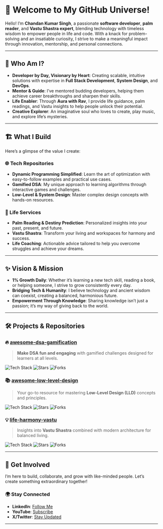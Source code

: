 # 🌟 Welcome to My GitHub Universe!  

Hello! I’m **Chandan Kumar Singh**, a passionate **software developer**, **palm reader**, and **Vastu Shastra expert**, blending technology with timeless wisdom to empower people in life and code. With a knack for problem-solving and an insatiable curiosity, I strive to make a meaningful impact through innovation, mentorship, and personal connections.  

---  

## 🚀 Who Am I?  

- **Developer by Day, Visionary by Heart**: Creating scalable, intuitive solutions with expertise in **Full Stack Development**, **System Design**, and **DevOps**.  
- **Mentor & Guide**: I’ve mentored budding developers, helping them achieve career breakthroughs and sharpen their skills.  
- **Life Enabler**: Through **Aura with Rav**, I provide life guidance, palm readings, and Vastu insights to help people unlock their potential.  
- **Creative Explorer**: An imaginative soul who loves to create, play music, and explore life’s mysteries.  

---  

## 🏗️ What I Build  

Here’s a glimpse of the value I create:  

### 🌐 **Tech Repositories**  
- **Dynamic Programming Simplified**: Learn the art of optimization with easy-to-follow examples and practical use cases.  
- **Gamified DSA**: My unique approach to learning algorithms through interactive games and challenges.  
- **Low-Level & System Design**: Master complex design concepts with hands-on resources.  

### 🔮 **Life Services**  
- **Palm Reading & Destiny Prediction**: Personalized insights into your past, present, and future.  
- **Vastu Shastra**: Transform your living and workspaces for harmony and success.  
- **Life Coaching**: Actionable advice tailored to help you overcome struggles and achieve your dreams.  

---

## ✨ Vision & Mission  

- **1% Growth Daily**: Whether it’s learning a new tech skill, reading a book, or helping someone, I strive to grow consistently every day.  
- **Bridging Tech & Humanity**: I believe technology and ancient wisdom can coexist, creating a balanced, harmonious future.  
- **Empowerment Through Knowledge**: Sharing knowledge isn’t just a passion; it’s my way of giving back to the world.  

---

## 🛠️ Projects & Repositories  

### 🔥 [**awesome-dsa-gamification**](https://github.com/yourusername/awesome-dsa-gamification)  
> **Make DSA fun and engaging** with gamified challenges designed for learners at all levels.  

![Tech Stack](https://img.shields.io/badge/Tech%20Stack-JavaScript%20%7C%20Java%20%7C%20Python-blue) ![Stars](https://img.shields.io/github/stars/yourusername/awesome-dsa-gamification) ![Forks](https://img.shields.io/github/forks/yourusername/awesome-dsa-gamification)  

### 📚 [**awesome-low-level-design**](https://github.com/yourusername/awesome-low-level-design)  
> Your go-to resource for mastering **Low-Level Design (LLD)** concepts and principles.  

![Tech Stack](https://img.shields.io/badge/Tech%20Stack-Java-orange) ![Stars](https://img.shields.io/github/stars/yourusername/awesome-low-level-design) ![Forks](https://img.shields.io/github/forks/yourusername/awesome-low-level-design)  

### 💡 [**life-harmony-vastu**](https://github.com/yourusername/life-harmony-vastu)  
> Insights into **Vastu Shastra** combined with modern architecture for balanced living.  

![Tech Stack](https://img.shields.io/badge/Inspired%20by-Ancient%20Wisdom-yellow) ![Stars](https://img.shields.io/github/stars/yourusername/life-harmony-vastu) ![Forks](https://img.shields.io/github/forks/yourusername/life-harmony-vastu)  

---

## 🌟 Get Involved  

I’m here to build, collaborate, and grow with like-minded people. Let’s create something extraordinary together!  

### 🌍 Stay Connected  

- **LinkedIn**: [Follow Me](https://www.linkedin.com/in/rav-chandan-kumar-singh-767374315/)  
- **YouTube**: [Subscribe](https://www.youtube.com/@aurawithrav)  
- **X/Twitter**: [Stay Updated](https://x.com/ravchandan1)  

---
